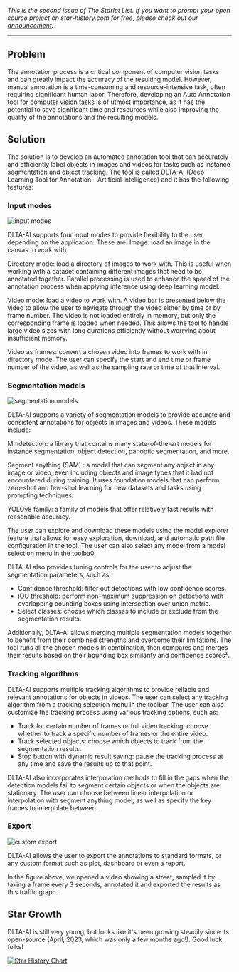 _This is the second issue of The Starlet List. If you want to prompt your open source project on star-history.com for free, please check out our [announcement](/blog/list-your-open-source-project)._

---

## Problem

The annotation process is a critical component of computer vision tasks and can greatly impact the accuracy of the resulting model. However, manual annotation is a time-consuming and resource-intensive task, often requiring significant human labor. Therefore, developing an Auto Annotation tool for computer vision tasks is of utmost importance, as it has the potential to save significant time and resources while also improving the quality of the annotations and the resulting models.

## Solution

The solution is to develop an automated annotation tool that can accurately and efficiently label objects in images and videos for tasks such as instance segmentation and object tracking. The tool is called [DLTA-AI](https://github.com/0ssamaak0/DLTA-AI) (Deep Learning Tool for Annotation - Artificial Intelligence) and it has the following features:

### Input modes

![input modes](/assets/blog/dlta-ai/input_modes.webp)

DLTA-AI supports four input modes to provide flexibility to the user depending on the application. These are:
Image: load an image in the canvas to work with.

Directory mode: load a directory of images to work with. This is useful when working with a dataset containing different images that need to be annotated together. Parallel processing is used to enhance the speed of the annotation process when applying inference using deep learning model.

Video mode: load a video to work with. A video bar is presented below the video to allow the user to navigate through the video either by time or by frame number. The video is not loaded entirely in memory, but only the corresponding frame is loaded when needed. This allows the tool to handle large video sizes with long durations efficiently without worrying about insufficient memory.

Video as frames: convert a chosen video into frames to work with in directory mode. The user can specify the start and end time or frame number of the video, as well as the sampling rate or time of that interval.

### Segmentation models

![segmentation models](/assets/blog/dlta-ai/segmentation_models.webp)

DLTA-AI supports a variety of segmentation models to provide accurate and consistent annotations for objects in images and videos. These models include:

Mmdetection: a library that contains many state-of-the-art models for instance segmentation, object detection, panoptic segmentation, and more.

Segment anything (SAM) : a model that can segment any object in any image or video, even including objects and image types that it had not encountered during training. It uses foundation models that can perform zero-shot and few-shot learning for new datasets and tasks using prompting techniques.

YOLOv8 family: a family of models that offer relatively fast results with reasonable accuracy.

The user can explore and download these models using the model explorer feature that allows for easy exploration, download, and automatic path file configuration in the tool. The user can also select any model from a model selection menu in the toolba0.

DLTA-AI also provides tuning controls for the user to adjust the segmentation parameters, such as:

-   Confidence threshold: filter out detections with low confidence scores.
-   IOU threshold: perform non-maximum suppression on detections with overlapping bounding boxes using intersection over union metric.
-   Select classes: choose which classes to include or exclude from the segmentation results.

Additionally, DLTA-AI allows merging multiple segmentation models together to benefit from their combined strengths and overcome their limitations. The tool runs all the chosen models in combination, then compares and merges their results based on their bounding box similarity and confidence scores².

### Tracking algorithms

DLTA-AI supports multiple tracking algorithms to provide reliable and relevant annotations for objects in videos.
The user can select any tracking algorithm from a tracking selection menu in the toolbar. The user can also customize the tracking process using various tracking options, such as:

-   Track for certain number of frames or full video tracking: choose whether to track a specific number of frames or the entire video.
-   Track selected objects: choose which objects to track from the segmentation results.
-   Stop button with dynamic result saving: pause the tracking process at any time and save the results up to that point.

DLTA-AI also incorporates interpolation methods to fill in the gaps when the detection models fail to segment certain objects or when the objects are stationary. The user can choose between linear interpolation or interpolation with segment anything model, as well as specify the key frames to interpolate between.

### Export

![custom export](/assets/blog/dlta-ai/custom_export.webp)

DLTA-AI allows the user to export the annotations to standard formats, or any custom format such as plot, dashboard or even a report.

In the figure above, we opened a video showing a street, sampled it by taking a frame every 3 seconds, annotated it and exported the results as this traffic graph.

## Star Growth

DLTA-AI is still very young, but looks like it's been growing steadily since its open-source (April, 2023, which was only a few months ago!). Good luck, folks!

[![Star History Chart](https://api.star-history.com/svg?repos=0ssamaak0/DLTA-AI&type=Date)](https://star-history.com/#0ssamaak0/DLTA-AI&Date)
